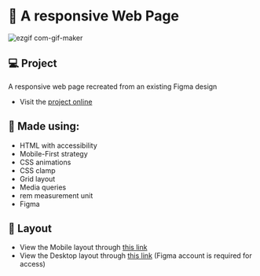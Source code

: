 # 🍦 A responsive Web Page
![ezgif com-gif-maker](https://github.com/rodirog/mobile-and-desktop-page/assets/101756238/6fbe253f-be3b-4e1d-9547-9f60513111e6)



## 💻 Project
A responsive web page recreated from an existing Figma design

- Visit the [project online](https://rodirog.github.io/mobile-and-desktop-page/)


## 🧪 Made using:

- HTML with accessibility
- Mobile-First strategy
- CSS animations
- CSS clamp
- Grid layout
- Media queries
- rem measurement unit
- Figma


## 🔖 Layout
- View the Mobile layout through [this link](https://www.figma.com/file/drBBktNRdtCIUiN4cZk4yo/Stage-03---Mobile-First?type=design&t=EeDCtxH4a8VBvEbK-6)
-  View the Desktop layout through [this link](https://www.figma.com/file/Cw440LDc2QAZFp3DTguco5/Stage-03---Grid-com-anima%C3%A7%C3%B5es-(Copy)?type=design&t=EeDCtxH4a8VBvEbK-6)
  (Figma account is required for access)
